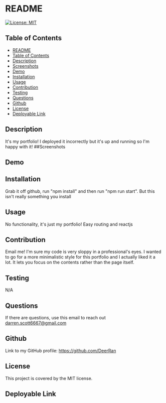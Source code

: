 
# README
[![License: MIT](https://img.shields.io/badge/License-MIT-yellow.svg)](https://opensource.org/licenses/MIT)
## Table of Contents   
- [README](#datatitle)
- [Table of Contents](#table-of-contents)
- [Description](#description)
- [Screenshots](#screenshots)
- [Demo](#demo)
- [Installation](#installation)
- [Usage](#usage)
- [Contribution](#contribution)
- [Testing](#testing)
- [Questions](#questions)
- [Github](#github)
- [License](#license)
- [Deployable Link](#deployable-link)
## Description  
It's my portfolio! I deployed it incorrectly but it's up and running so I'm happy with it!
##Screenshots

## Demo

## Installation
Grab it off github, run "npm install" and then run "npm run start". But this isn't really something you install 
## Usage
No functionality, it's just my portfolio! Easy routing and reactjs
## Contribution
Email me! I'm sure my code is very sloppy in a professional's eyes. I wanted to go for a more minimalistic style for this portfolio and I actually liked it a lot. It lets you focus on the contents rather than the page itself.
## Testing
N/A
## Questions
If there are questions, use this email to reach out darren.scott6667@gmail.com
## Github
Link to my GitHub profile: https://github.com/DeerRan
## License
This project is covered by the MIT license.
## Deployable Link

